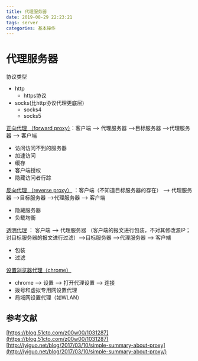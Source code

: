 ```yaml
---
title: 代理服务器
date: 2019-08-29 22:23:21
tags: server
categories: 基本操作
---
```

# 代理服务器
协议类型

- http
  - https协议
- socks(比http协议代理更底层)
    - socks4
    - socks5
   
[正向代理 （forward proxy）](https://blog.51cto.com/z00w00/1031287)：客户端 --> 代理服务器 -->目标服务器 -->代理服务器 --> 客户端
<!-- more -->
- 访问访问不到的服务器
- 加速访问
- 缓存
- 客户端授权
- 隐藏访问者行踪

 [反向代理 （reverse proxy）](https://blog.51cto.com/z00w00/1031287) ：客户端（不知道目标服务器的存在） --> 代理服务器 -->目标服务器 -->代理服务器 --> 客户端

- 隐藏服务器
- 负载均衡

[透明代理](https://blog.51cto.com/z00w00/1031287) ： 客户端 --> 代理服务器 （客户端的报文进行包装，不对其修改源IP；对目标服务器的报文进行过滤）-->目标服务器 -->代理服务器 --> 客户端

- 包装
- 过滤

[设置浏览器代理（chrome）]()

- chrome --> 设置 --> 打开代理设置 --> 连接
- 拨号和虚拟专用网设置代理
- 局域网设置代理（如WLAN）
## 参考文献
[https://blog.51cto.com/z00w00/1031287](https://blog.51cto.com/z00w00/1031287)
[http://iyiguo.net/blog/2017/03/10/simple-summary-about-proxy](http://iyiguo.net/blog/2017/03/10/simple-summary-about-proxy/)


